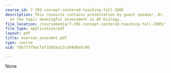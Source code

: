 ```yaml
---
course_id: 7-391-concept-centered-teaching-fall-2005
description: This resource contains presentation by guest speaker, Dr. Howard Everson
  on the topic meaningful assessment in AP biology.
file_location: /coursemedia/7-391-concept-centered-teaching-fall-2005/fdb773f8acfaf1b91ba12c504d0a5c96_everson_asessmnt.pdf
file_type: application/pdf
layout: pdf
title: everson_asessmnt.pdf
type: course
uid: fdb773f8acfaf1b91ba12c504d0a5c96

---
```

None